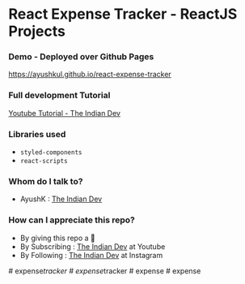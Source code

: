 # React Expense Tracker - ReactJS Projects

### Demo - Deployed over Github Pages 
https://ayushkul.github.io/react-expense-tracker

### Full development Tutorial 
[Youtube Tutorial - The Indian Dev](https://www.youtube.com/watch?v=_UXycMmVYj0)

### Libraries used
* `styled-components`
* `react-scripts`

### Whom do I talk to? ###

* AyushK : [The Indian Dev](https://www.instagram.com/theindiandev)

### How can I appreciate this repo? ###

* By giving this repo a 🌟
* By Subscribing : [The Indian Dev](https://www.youtube.com/channel/UCbaR6YYn5VGXrR5_f-4tNsA) at Youtube
* By Following : [The Indian Dev](https://www.instagram.com/theindiandev) at Instagram

#   e x p e n s e _ t r a c k e r  
 #   e x p e n s e _ t r a c k e r  
 #   e x p e n s e  
 #   e x p e n s e  
 